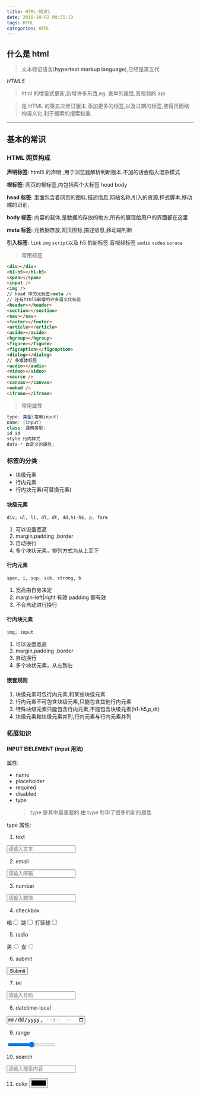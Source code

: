 ```yaml
---
title: HTML-知识1
date: 2019-10-02 00:55:13
tags: HTML
categories: HTML
---
```


## 什么是 html

> 文本标记语言(**hypertext markup language**),已经是第五代

_HTML5_

> html 的增量式更新,新增许多东西,eg: 表单的属性,音视频的 api

> 是 HTML 的第五次修订版本,添加更多的标签,以及过期的标签,使得页面结构语义化,利于搜索的搜索权重,

---

## 基本的常识

### HTML 网页构成

**声明标签**:<!DOCTYPE html> html5 的声明 ,用于浏览器解析判断版本,不加的话会陷入混杂模式

**根标签**: <html> 网页的根标签,内包括两个大标签 head body

**head 标签**: 里面包含着网页的图标,描述信息,网站名称,引入的资源,样式脚本,移动端的识别.

**body 标签**: 内容的载体,是数据的存放的地方,所有的展现给用户的界面都在这里

**meta 标签**: 元数据存放,网页图标,描述信息,移动端判断

**引入标签**: `link` `img` `script`以及 h5 的新标签 音视频标签 `audio` `video` `soruce`

> 常用标签

```html
<div></div>
<h1-h5></h1-h5>
<span></span>
<input />
<img />
// head 中的元标签<meta />
// 还有html5新增的许多语义化标签
<header></header>
<section></section>
<nav></nav>
<footer></footer>
<article></article>
<aside></aside>
<hgroup></hgroup>
<figure></figure>
<figcaption></figcaption>
<dialog></dialog>
// 多媒体标签
<audio></audio>
<video></video>
<source />
<canvas></canvas>
<embed />
<iframe></iframe>
```

> 常用属性

```js
type: 类型(常用input)
name: (input)
class: 通用类型;
id id
style 行内样式
data-* 自定义的属性;
```

### **标签的分类**

-   块级元素
-   行内元素
-   行内块元素(可替换元素)

#### 块级元素

`div, ul, li, dl, dt, dd,h1-h5, p, form`

1. 可以设置宽高
2. margin,padding ,border
3. 自动换行
4. 多个块状元素，排列方式为从上至下

#### 行内元素

`span, i, sup, sub, strong, b`

1. 宽高由自身决定
2. margin-left|right 有效 padding 都有效
3. 不会自动进行换行

#### 行内块元素

`img, input`

1. 可以设置宽高
2. margin,padding ,border
3. 自动换行
4. 多个块状元素，从左到右

#### 嵌套规则

1. 块级元素可包行内元素,和某些块级元素
2. 行内元素不可包含块级元素,只能包含其他行内元素
3. 特殊块级元素只能包含行内元素,不能包含块级元素(h1-h5,p,dt)
4. 块级元素和块级元素并列,行内元素与行内元素并列

### 拓展知识

#### INPUT ElELEMENT (input 用法)

属性:

-   name
-   placeholder
-   required
-   disabled
-   type
    > type 是其中最重要的 由 type 引申了很多的新的属性

type 属性:

1. text

<input type="text" placeholder="请输入文本">

2. email

<input type="email" placeholder="请输入邮箱">

3. number

<input type="number" placeholder="请输入数值">

4. checkbox

唱<input type="checkbox" name="hobby">
跳<input type="checkbox" name="hobby">
打篮球<input type="checkbox" name="hobby">

5. radio

男<input type="radio" name="sex">
女<input type="radio" name="sex">

6. submit

<input type="submit">

7. tel

<input type="tel" placeholder="请输入号码">

8. datetime-local

<input type="datetime-local">

9. range

<input type="range">

10. search

<input type="search" placeholder="请输入搜索内容">

11. color
    <input type="color">
